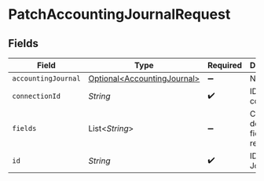 # PatchAccountingJournalRequest


## Fields

| Field                                                                    | Type                                                                     | Required                                                                 | Description                                                              |
| ------------------------------------------------------------------------ | ------------------------------------------------------------------------ | ------------------------------------------------------------------------ | ------------------------------------------------------------------------ |
| `accountingJournal`                                                      | [Optional\<AccountingJournal>](../../models/shared/AccountingJournal.md) | :heavy_minus_sign:                                                       | N/A                                                                      |
| `connectionId`                                                           | *String*                                                                 | :heavy_check_mark:                                                       | ID of the connection                                                     |
| `fields`                                                                 | List\<*String*>                                                          | :heavy_minus_sign:                                                       | Comma-delimited fields to return                                         |
| `id`                                                                     | *String*                                                                 | :heavy_check_mark:                                                       | ID of the Journal                                                        |